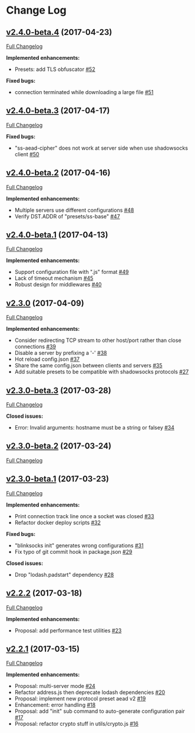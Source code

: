 # Change Log

## [v2.4.0-beta.4](https://github.com/blinksocks/blinksocks/tree/v2.4.0-beta.4) (2017-04-23)
[Full Changelog](https://github.com/blinksocks/blinksocks/compare/v2.4.0-beta.3...v2.4.0-beta.4)

**Implemented enhancements:**

- Presets: add TLS obfuscator [\#52](https://github.com/blinksocks/blinksocks/issues/52)

**Fixed bugs:**

- connection terminated while downloading a large file [\#51](https://github.com/blinksocks/blinksocks/issues/51)

## [v2.4.0-beta.3](https://github.com/blinksocks/blinksocks/tree/v2.4.0-beta.3) (2017-04-17)
[Full Changelog](https://github.com/blinksocks/blinksocks/compare/v2.4.0-beta.2...v2.4.0-beta.3)

**Fixed bugs:**

- "ss-aead-cipher" does not work at server side when use shadowsocks client [\#50](https://github.com/blinksocks/blinksocks/issues/50)

## [v2.4.0-beta.2](https://github.com/blinksocks/blinksocks/tree/v2.4.0-beta.2) (2017-04-16)
[Full Changelog](https://github.com/blinksocks/blinksocks/compare/v2.4.0-beta.1...v2.4.0-beta.2)

**Implemented enhancements:**

- Multiple servers use different configurations [\#48](https://github.com/blinksocks/blinksocks/issues/48)
- Verify DST.ADDR of "presets/ss-base" [\#47](https://github.com/blinksocks/blinksocks/issues/47)

## [v2.4.0-beta.1](https://github.com/blinksocks/blinksocks/tree/v2.4.0-beta.1) (2017-04-13)
[Full Changelog](https://github.com/blinksocks/blinksocks/compare/v2.3.0...v2.4.0-beta.1)

**Implemented enhancements:**

- Support configuration file with ".js" format [\#49](https://github.com/blinksocks/blinksocks/issues/49)
- Lack of timeout mechanism [\#45](https://github.com/blinksocks/blinksocks/issues/45)
- Robust design for middlewares [\#40](https://github.com/blinksocks/blinksocks/issues/40)

## [v2.3.0](https://github.com/blinksocks/blinksocks/tree/v2.3.0) (2017-04-09)
[Full Changelog](https://github.com/blinksocks/blinksocks/compare/v2.3.0-beta.3...v2.3.0)

**Implemented enhancements:**

- Consider redirecting TCP stream to other host/port rather than close connections [\#39](https://github.com/blinksocks/blinksocks/issues/39)
- Disable a server by prefixing a '-' [\#38](https://github.com/blinksocks/blinksocks/issues/38)
- Hot reload config.json [\#37](https://github.com/blinksocks/blinksocks/issues/37)
- Share the same config.json between clients and servers [\#35](https://github.com/blinksocks/blinksocks/issues/35)
- Add suitable presets to be compatible with shadowsocks protocols [\#27](https://github.com/blinksocks/blinksocks/issues/27)

## [v2.3.0-beta.3](https://github.com/blinksocks/blinksocks/tree/v2.3.0-beta.3) (2017-03-28)
[Full Changelog](https://github.com/blinksocks/blinksocks/compare/v2.3.0-beta.2...v2.3.0-beta.3)

**Closed issues:**

- Error: Invalid arguments: hostname must be a string or falsey [\#34](https://github.com/blinksocks/blinksocks/issues/34)

## [v2.3.0-beta.2](https://github.com/blinksocks/blinksocks/tree/v2.3.0-beta.2) (2017-03-24)
[Full Changelog](https://github.com/blinksocks/blinksocks/compare/v2.3.0-beta.1...v2.3.0-beta.2)

## [v2.3.0-beta.1](https://github.com/blinksocks/blinksocks/tree/v2.3.0-beta.1) (2017-03-23)
[Full Changelog](https://github.com/blinksocks/blinksocks/compare/v2.2.2...v2.3.0-beta.1)

**Implemented enhancements:**

- Print connection track line once a socket was closed [\#33](https://github.com/blinksocks/blinksocks/issues/33)
- Refactor docker deploy scripts [\#32](https://github.com/blinksocks/blinksocks/issues/32)

**Fixed bugs:**

- "blinksocks init" generates wrong configurations [\#31](https://github.com/blinksocks/blinksocks/issues/31)
- Fix typo of git commit hook in package.json [\#29](https://github.com/blinksocks/blinksocks/issues/29)

**Closed issues:**

- Drop "lodash.padstart" dependency [\#28](https://github.com/blinksocks/blinksocks/issues/28)

## [v2.2.2](https://github.com/blinksocks/blinksocks/tree/v2.2.2) (2017-03-18)
[Full Changelog](https://github.com/blinksocks/blinksocks/compare/v2.2.1...v2.2.2)

**Implemented enhancements:**

- Proposal: add performance test utilities [\#23](https://github.com/blinksocks/blinksocks/issues/23)

## [v2.2.1](https://github.com/blinksocks/blinksocks/tree/v2.2.1) (2017-03-15)
[Full Changelog](https://github.com/blinksocks/blinksocks/compare/v2.2.0-beta.5...v2.2.1)

**Implemented enhancements:**

- Proposal: multi-server mode [\#24](https://github.com/blinksocks/blinksocks/issues/24)
- Refactor address.js then deprecate lodash dependencies [\#20](https://github.com/blinksocks/blinksocks/issues/20)
- Proposal: implement new protocol preset aead v2  [\#19](https://github.com/blinksocks/blinksocks/issues/19)
- Enhancement: error handling [\#18](https://github.com/blinksocks/blinksocks/issues/18)
- Proposal: add "init" sub command to auto-generate configuration pair [\#17](https://github.com/blinksocks/blinksocks/issues/17)
- Proposal: refactor crypto stuff in utils/crypto.js [\#16](https://github.com/blinksocks/blinksocks/issues/16)
